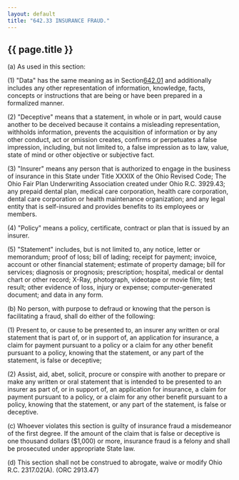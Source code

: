 ```yaml
---
layout: default 
title: "642.33 INSURANCE FRAUD."
---
```


{{ page.title }}
----------------

​(a) As used in this section:

​(1) "Data" has the same meaning as in Section[642.01](32386726.html)
and additionally includes any other representation of information,
knowledge, facts, concepts or instructions that are being or have been
prepared in a formalized manner.

​(2) "Deceptive" means that a statement, in whole or in part, would
cause another to be deceived because it contains a misleading
representation, withholds information, prevents the acquisition of
information or by any other conduct, act or omission creates, confirms
or perpetuates a false impression, including, but not limited to, a
false impression as to law, value, state of mind or other objective or
subjective fact.

​(3) "Insurer" means any person that is authorized to engage in the
business of insurance in this State under Title XXXIX of the Ohio
Revised Code; The Ohio Fair Plan Underwriting Association created under
Ohio R.C. 3929.43; any prepaid dental plan, medical care corporation,
health care corporation, dental care corporation or health maintenance
organization; and any legal entity that is self-insured and provides
benefits to its employees or members.

​(4) "Policy" means a policy, certificate, contract or plan that is
issued by an insurer.

​(5) "Statement" includes, but is not limited to, any notice, letter or
memorandum; proof of loss; bill of lading; receipt for payment; invoice,
account or other financial statement; estimate of property damage; bill
for services; diagnosis or prognosis; prescription; hospital, medical or
dental chart or other record; X-Ray, photograph, videotape or movie
film; test result; other evidence of loss, injury or expense;
computer-generated document; and data in any form.

​(b) No person, with purpose to defraud or knowing that the person is
facilitating a fraud, shall do either of the following:

​(1) Present to, or cause to be presented to, an insurer any written or
oral statement that is part of, or in support of, an application for
insurance, a claim for payment pursuant to a policy or a claim for any
other benefit pursuant to a policy, knowing that the statement, or any
part of the statement, is false or deceptive;

​(2) Assist, aid, abet, solicit, procure or conspire with another to
prepare or make any written or oral statement that is intended to be
presented to an insurer as part of, or in support of, an application for
insurance, a claim for payment pursuant to a policy, or a claim for any
other benefit pursuant to a policy, knowing that the statement, or any
part of the statement, is false or deceptive.

​(c) Whoever violates this section is guilty of insurance fraud a
misdemeanor of the first degree. If the amount of the claim that is
false or deceptive is one thousand dollars (\$1,000) or more, insurance
fraud is a felony and shall be prosecuted under appropriate State law.

​(d) This section shall not be construed to abrogate, waive or modify
Ohio R.C. 2317.02(A). (ORC 2913.47)
